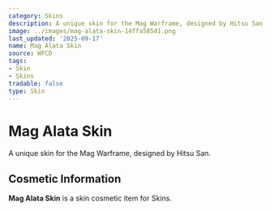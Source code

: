 ```yaml
---
category: Skins
description: A unique skin for the Mag Warframe, designed by Hitsu San.
image: ../images/mag-alata-skin-14ffa585d1.png
last_updated: '2025-09-17'
name: Mag Alata Skin
source: WFCD
tags:
- Skin
- Skins
tradable: false
type: Skin
---
```


# Mag Alata Skin

A unique skin for the Mag Warframe, designed by Hitsu San.

## Cosmetic Information

**Mag Alata Skin** is a skin cosmetic item for Skins.

